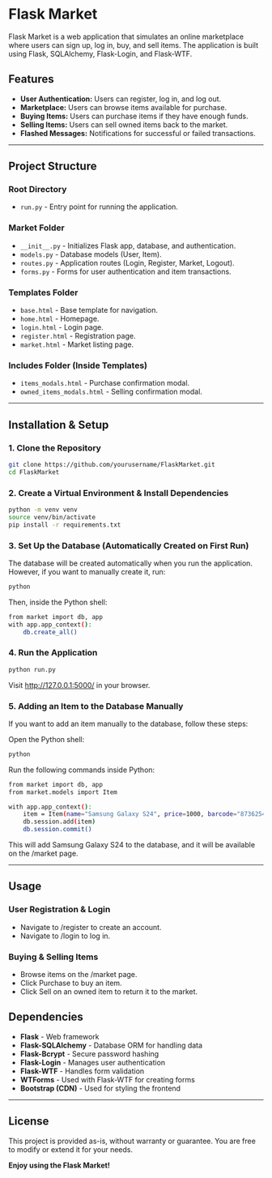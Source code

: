 # Flask Market

Flask Market is a web application that simulates an online marketplace where users can sign up, log in, buy, and sell items. The application is built using Flask, SQLAlchemy, Flask-Login, and Flask-WTF.

## Features
- **User Authentication:** Users can register, log in, and log out.
- **Marketplace:** Users can browse items available for purchase.
- **Buying Items:** Users can purchase items if they have enough funds.
- **Selling Items:** Users can sell owned items back to the market.
- **Flashed Messages:** Notifications for successful or failed transactions.

---

## **Project Structure**
### **Root Directory**
- `run.py` - Entry point for running the application.

### **Market Folder**
- `__init__.py` - Initializes Flask app, database, and authentication.
- `models.py` - Database models (User, Item).
- `routes.py` - Application routes (Login, Register, Market, Logout).
- `forms.py` - Forms for user authentication and item transactions.

### **Templates Folder**
- `base.html` - Base template for navigation.
- `home.html` - Homepage.
- `login.html` - Login page.
- `register.html` - Registration page.
- `market.html` - Market listing page.

### **Includes Folder (Inside Templates)**
- `items_modals.html` - Purchase confirmation modal.
- `owned_items_modals.html` - Selling confirmation modal.

---

## **Installation & Setup**
### **1. Clone the Repository**
```bash
git clone https://github.com/yourusername/FlaskMarket.git
cd FlaskMarket
```

### **2. Create a Virtual Environment & Install Dependencies**
```bash
python -m venv venv  
source venv/bin/activate
pip install -r requirements.txt
```  

### **3. Set Up the Database (Automatically Created on First Run)**
The database will be created automatically when you run the application. However, if you want to manually create it, run:
```bash
python
```
Then, inside the Python shell:

```bash
from market import db, app
with app.app_context():
    db.create_all()
```

### **4. Run the Application**
```bash
python run.py
```
Visit http://127.0.0.1:5000/ in your browser.

### **5. Adding an Item to the Database Manually**
If you want to add an item manually to the database, follow these steps:

Open the Python shell:
```bash
python
```
Run the following commands inside Python:

```bash
from market import db, app    
from market.models import Item

with app.app_context():       
    item = Item(name="Samsung Galaxy S24", price=1000, barcode="873625490290", description="desc")
    db.session.add(item)
    db.session.commit()
```
This will add Samsung Galaxy S24 to the database, and it will be available on the /market page.

---

## **Usage**
### **User Registration & Login**
- Navigate to /register to create an account.
- Navigate to /login to log in.

### **Buying & Selling Items**
- Browse items on the /market page.
- Click Purchase to buy an item.
- Click Sell on an owned item to return it to the market.

## **Dependencies**
- **Flask** - Web framework
- **Flask-SQLAlchemy** - Database ORM for handling data
- **Flask-Bcrypt** - Secure password hashing
- **Flask-Login** - Manages user authentication
- **Flask-WTF** - Handles form validation
- **WTForms** - Used with Flask-WTF for creating forms
- **Bootstrap (CDN)** - Used for styling the frontend

---

## License

This project is provided as-is, without warranty or guarantee. You are free to modify or extend it for your needs.

**Enjoy using the Flask Market!**